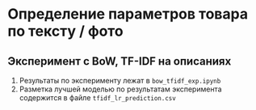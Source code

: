 # Определение параметров товара по тексту / фото
## Эксперимент с BoW, TF-IDF на описаниях

1. Результаты по эксперименту лежат в `bow_tfidf_exp.ipynb`
2. Разметка лучшей моделью по результатам эксперимента содержится в файле `tfidf_lr_prediction.csv`
